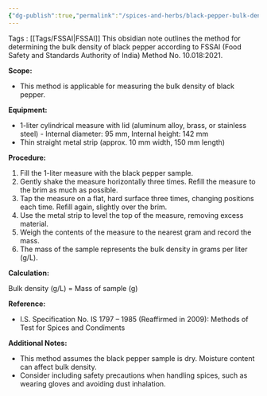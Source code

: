 ```yaml
---
{"dg-publish":true,"permalink":"/spices-and-herbs/black-pepper-bulk-density-fssai-method-no-10-018-2021/"}
---
```


Tags : [[Tags/FSSAI\|FSSAI]]
This obsidian note outlines the method for determining the bulk density of black pepper according to FSSAI (Food Safety and Standards Authority of India) Method No. 10.018:2021.

**Scope:**

- This method is applicable for measuring the bulk density of black pepper.

**Equipment:**

- 1-liter cylindrical measure with lid (aluminum alloy, brass, or stainless steel) - Internal diameter: 95 mm, Internal height: 142 mm
- Thin straight metal strip (approx. 10 mm width, 150 mm length)

**Procedure:**

1. Fill the 1-liter measure with the black pepper sample.
2. Gently shake the measure horizontally three times. Refill the measure to the brim as much as possible.
3. Tap the measure on a flat, hard surface three times, changing positions each time. Refill again, slightly over the brim.
4. Use the metal strip to level the top of the measure, removing excess material.
5. Weigh the contents of the measure to the nearest gram and record the mass.
6. The mass of the sample represents the bulk density in grams per liter (g/L).

**Calculation:**

Bulk density (g/L) = Mass of sample (g)

**Reference:**

- I.S. Specification No. IS 1797 – 1985 (Reaffirmed in 2009): Methods of Test for Spices and Condiments

**Additional Notes:**

- This method assumes the black pepper sample is dry. Moisture content can affect bulk density.
- Consider including safety precautions when handling spices, such as wearing gloves and avoiding dust inhalation.